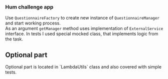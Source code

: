 <h3>Hum challenge app</h3>

Use `QuestionnaireFactory` to create new instance of `QuestionnaireManager` and start working process.<br>
As an argument `getManager` method uses implementation of `ExternalService` interface. In tests I used special mocked class,
that implements logic from the task.

<h2>Optional part</h2>
Optional part is located in `LambdaUtils` class and also covered with simple tests.
